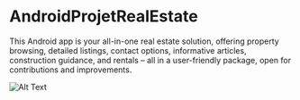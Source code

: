 # AndroidProjetRealEstate
This Android app is your all-in-one real estate solution, offering property browsing, detailed listings, contact options, informative articles, construction guidance, and rentals – all in a user-friendly package, open for contributions and improvements.

![Alt Text]([URL](https://i.ytimg.com/vi/5J4E9lZvHNs/maxresdefault.jpg)https://i.ytimg.com/vi/5J4E9lZvHNs/maxresdefault.jpg)
